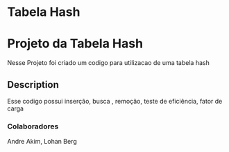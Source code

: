 # Tabela Hash

# Projeto da Tabela Hash

Nesse Projeto foi criado um codigo para utilizacao de uma tabela hash

## Description

Esse codigo possui  inserção, busca , remoção, teste de eficiência, fator de carga


### Colaboradores
Andre Akim, Lohan Berg
